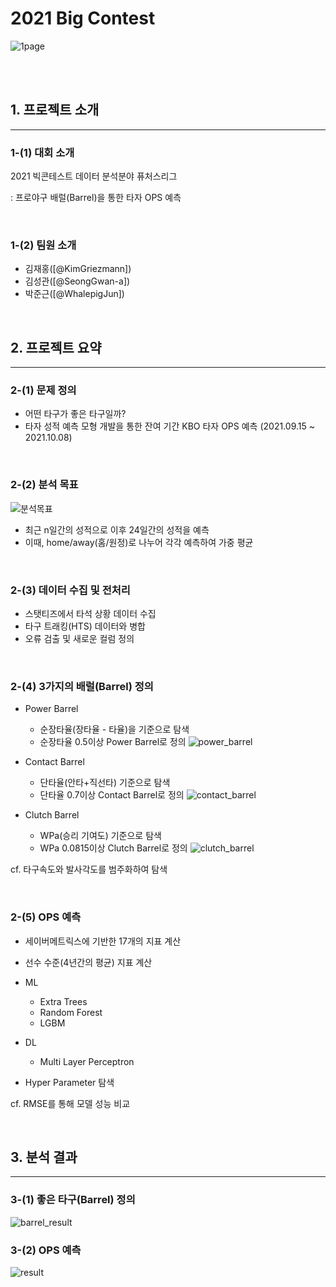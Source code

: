 # **2021 Big Contest**
![1page](https://user-images.githubusercontent.com/80115212/135220281-6129e022-88f9-4969-ba43-0273918eb22b.PNG)

<br/>
<br/>

## **1. 프로젝트 소개**
------------------------------------
### **1-(1) 대회 소개**
2021 빅콘테스트 데이터 분석분야 퓨처스리그 

: 프로야구 배럴(Barrel)을 통한 타자 OPS 예측

<br/>


### **1-(2) 팀원 소개** 
- 김재홍([@KimGriezmann])
- 김성관([@SeongGwan-a])
- 박준근([@WhalepigJun])

<br/>


## **2. 프로젝트 요약**
-------------------------------------------------------------
### **2-(1) 문제 정의**

- 어떤 타구가 좋은 타구일까?
- 타자 성적 예측 모형 개발을 통한 잔여 기간 KBO 타자 OPS 예측 (2021.09.15 ~ 2021.10.08) 

<br/>


### **2-(2) 분석 목표**

![분석목표](https://user-images.githubusercontent.com/80115212/135224326-42d98241-5498-4289-81e8-d7fc894cb85e.PNG)

- 최근 n일간의 성적으로 이후 24일간의 성적을 예측   
- 이때, home/away(홈/원정)로 나누어 각각 예측하여 가중 평균

<br/>


### **2-(3) 데이터 수집 및 전처리**
- 스탯티즈에서 타석 상황 데이터 수집 
- 타구 트래킹(HTS) 데이터와 병합
- 오류 검출 및 새로운 컬럼 정의

<br/>


### **2-(4) 3가지의 배럴(Barrel) 정의**
- Power Barrel
    * 순장타율(장타율 - 타율)을 기준으로 탐색
    * 순장타율 0.5이상 Power Barrel로 정의
![power_barrel](https://user-images.githubusercontent.com/80115212/135222920-97f03021-248f-4220-8fbf-b42a7bf6559a.PNG)


- Contact Barrel
    * 단타율(안타+직선타) 기준으로 탐색
    * 단타율 0.7이상 Contact Barrel로 정의
![contact_barrel](https://user-images.githubusercontent.com/80115212/135222960-22e07502-95a9-4c69-b3b9-2ac9f64f59c4.PNG)


- Clutch Barrel
    * WPa(승리 기여도) 기준으로 탐색
    * WPa 0.0815이상 Clutch Barrel로 정의
![clutch_barrel](https://user-images.githubusercontent.com/80115212/135222980-c26ed82a-72a4-415b-acbb-0a1ed2fa0329.PNG)


cf. 타구속도와 발사각도를 범주화하여 탐색

<br/>


### **2-(5) OPS 예측**
- 세이버메트릭스에 기반한 17개의 지표 계산 
- 선수 수준(4년간의 평균) 지표 계산
- ML
    * Extra Trees
    * Random Forest
    * LGBM
- DL
    * Multi Layer Perceptron


- Hyper Parameter 탐색


cf. RMSE를 통해 모델 성능 비교

<br/>


## **3. 분석 결과**
------------------------------------
### **3-(1) 좋은 타구(Barrel) 정의**
![barrel_result](https://user-images.githubusercontent.com/80115212/135224883-ebf0b7c1-9566-45e1-8366-57e8d1c08eb4.PNG)


### **3-(2) OPS 예측**
![result](https://user-images.githubusercontent.com/80115212/135225398-c957fca1-b9b0-4917-8eda-9d5a67c4cdd7.PNG)
